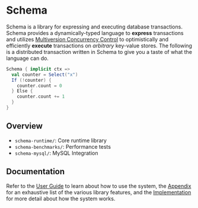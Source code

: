 # Schema
Schema is a library for expressing and executing database transactions. Schema provides a dynamically-typed language to **express** transactions and utilizes [Multiversion Concurrency Control](https://en.wikipedia.org/wiki/Multiversion_concurrency_control) to optimistically and efficiently **execute** transactions on *arbitrary* key-value stores. The following is a distributed transaction written in Schema to give you a taste of what the language can do.

```scala
Schema { implicit ctx =>
  val counter = Select("x")
  If (!counter) {
    counter.count = 0
  } Else {
    counter.count += 1
  }
}
```

## Overview
- ```schema-runtime/```: Core runtime library
- ```schema-benchmarks/```: Performance tests
- ```schema-mysql/```: MySQL Integration

## Documentation
Refer to the [User Guide](https://github.com/ashwin153/schema/wiki/User-Guide) to learn about how to use the system, the [Appendix](https://github.com/ashwin153/schema/wiki/Appendix) for an exhaustive list of the various library features, and the [Implementation](https://github.com/ashwin153/schema/wiki/Implementation) for more detail about how the system works.
